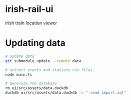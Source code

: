 # irish-rail-ui

Irish train location viewer

# Updating data

```bash
# update data
git submodule update --remote data

# extract events and stations csv files
node main.ts

# Generate the database
rm ui/src/assets/data.duckdb
duckdb ui/src/assets/data.duckdb -c ".read import.sql"
```

